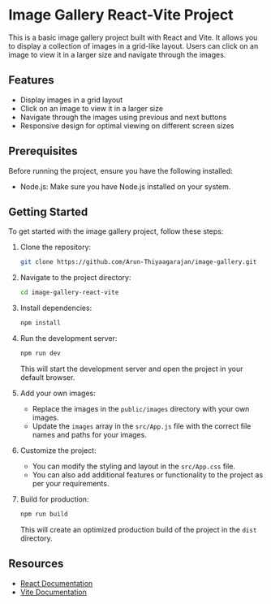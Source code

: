 # Image Gallery React-Vite Project

This is a basic image gallery project built with React and Vite. It allows you to display a collection of images in a grid-like layout. Users can click on an image to view it in a larger size and navigate through the images.

## Features

- Display images in a grid layout
- Click on an image to view it in a larger size
- Navigate through the images using previous and next buttons
- Responsive design for optimal viewing on different screen sizes

## Prerequisites

Before running the project, ensure you have the following installed:

- Node.js: Make sure you have Node.js installed on your system.

## Getting Started

To get started with the image gallery project, follow these steps:

1. Clone the repository:

   ```bash
   git clone https://github.com/Arun-Thiyaagarajan/image-gallery.git
   ```

2. Navigate to the project directory:

   ```bash
   cd image-gallery-react-vite
   ```

3. Install dependencies:

   ```bash
   npm install
   ```

4. Run the development server:

   ```bash
   npm run dev
   ```

   This will start the development server and open the project in your default browser.

5. Add your own images:

   - Replace the images in the `public/images` directory with your own images.
   - Update the `images` array in the `src/App.js` file with the correct file names and paths for your images.

6. Customize the project:

   - You can modify the styling and layout in the `src/App.css` file.
   - You can also add additional features or functionality to the project as per your requirements.

7. Build for production:

   ```bash
   npm run build
   ```

   This will create an optimized production build of the project in the `dist` directory.

## Resources

- [React Documentation](https://reactjs.org/docs)
- [Vite Documentation](https://vitejs.dev/guide/)
